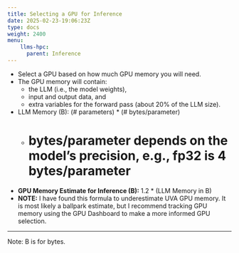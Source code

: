 ```yaml
---
title: Selecting a GPU for Inference
date: 2025-02-23-19:06:23Z
type: docs 
weight: 2400
menu: 
    llms-hpc:
      parent: Inference
---
```



* Select a GPU based on how much GPU memory you will need.
* The GPU memory will contain:
  * the LLM (i.e., the model weights),
  * input and output data, and
  * extra variables for the forward pass (about 20% of the LLM size).
* LLM Memory (B): (# parameters) * (# bytes/parameter)
  * # bytes/parameter depends on the model’s precision, e.g., fp32 is 4 bytes/parameter
* __GPU Memory Estimate for Inference (B):__ 1.2 * (LLM Memory in B)
* __NOTE:__ I have found this formula to underestimate UVA GPU memory.  It is most likely a ballpark estimate, but I recommend tracking GPU memory using the GPU Dashboard to make a more informed GPU selection.

---

Note: B is for bytes.

